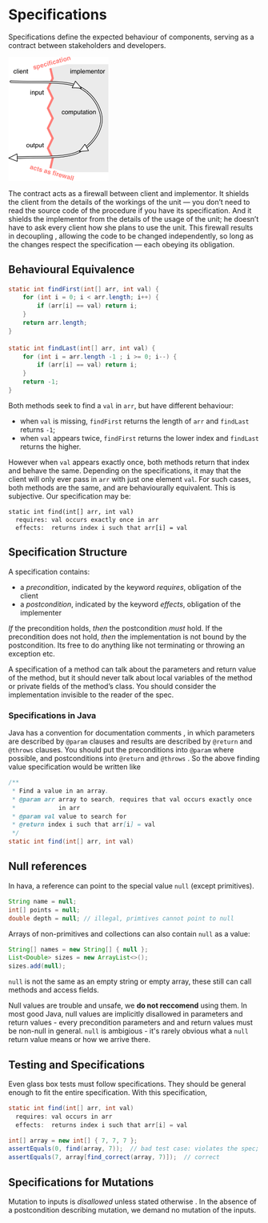 # Specifications

Specifications define the expected behaviour of components, serving as a contract between stakeholders and developers.

<img src="image.png" width="200">

The contract acts as a firewall between client and implementor. It shields the client from the details of the workings of the unit — you don’t need to read the source code of the procedure if you have its specification. And it shields the implementor from the details of the usage of the unit; he doesn’t have to ask every client how she plans to use the unit. This firewall results in decoupling , allowing the code to be changed independently, so long as the changes respect the specification — each obeying its obligation.

## Behavioural Equivalence

```java
static int findFirst(int[] arr, int val) {
    for (int i = 0; i < arr.length; i++) {
        if (arr[i] == val) return i;
    }
    return arr.length;
}

static int findLast(int[] arr, int val) {
    for (int i = arr.length -1 ; i >= 0; i--) {
        if (arr[i] == val) return i;
    }
    return -1;
}
```

Both methods seek to find a `val` in `arr`, but have different behaviour:
- when `val` is missing, `findFirst` returns the length of `arr` and `findLast` returns `-1`;
- when `val` appears twice, `findFirst` returns the lower index and `findLast` returns the higher.

However when `val` appears exactly once, both methods return that index and behave the same. Depending on the specifications, it may that the client will only ever pass in `arr` with just one element `val`. For such cases, both methods are the same, and are behaviourally equivalent. This is subjective. Our specification may be:

```
static int find(int[] arr, int val)
  requires: val occurs exactly once in arr
  effects:  returns index i such that arr[i] = val
```

## Specification Structure

A specification contains:
- a *precondition*, indicated by the keyword *requires*, obligation of the client
- a *postcondition*, indicated by the keyword *effects*, obligation of the implementer

*If* the precondition holds, *then* the postcondition *must* hold. If the precondition does not hold, *then* the implementation is not bound by the postcondition. Its free to do anything like not terminating or throwing an exception etc.

A specification of a method can talk about the parameters and return value of the method, but it should never talk about local variables of the method or private fields of the method’s class. You should consider the implementation invisible to the reader of the spec.

### Specifications in Java

Java has a convention for documentation comments , in which parameters are described by `@param` clauses and results are described by `@return` and `@throws` clauses. You should put the preconditions into `@param` where possible, and postconditions into `@return` and `@throws` . So the above finding value specification would be written like 

```java
/**
 * Find a value in an array.
 * @param arr array to search, requires that val occurs exactly once
 *            in arr
 * @param val value to search for
 * @return index i such that arr[i] = val
 */
static int find(int[] arr, int val)
```

## Null references

In hava, a reference can point to the special value `null` (except primitives).
```java
String name = null;
int[] points = null;
double depth = null; // illegal, primtives cannot point to null
```

Arrays of non-primitives and collections can also contain `null` as a value:
```java
String[] names = new String[] { null };
List<Double> sizes = new ArrayList<>();
sizes.add(null);
```

`null` is not the same as an empty string or empty array, these still can call methods and access fields.

Null values are trouble and unsafe, we **do not reccomend** using them. In most good Java, null values are implicitly disallowed in parameters and return values - every precondition parameters and and return values must be non-null in general. `null` is ambigious - it's rarely obvious what a `null` return value means or how we arrive there.

## Testing and Specifications

Even glass box tests must follow specifications. They should be general enough to fit the entire specification. With this specification,
```java
static int find(int[] arr, int val)
  requires: val occurs in arr
  effects:  returns index i such that arr[i] = val
  ```

```java
int[] array = new int[] { 7, 7, 7 };
assertEquals(0, find(array, 7));  // bad test case: violates the spec; too specific!
assertEquals(7, array[find_correct(array, 7)]);  // correct
```

## Specifications for Mutations

Mutation to inputs is *disallowed* unless stated otherwise . In the absence of a postcondition describing mutation, we demand no mutation of the inputs.


